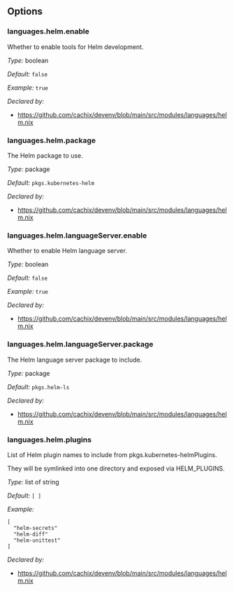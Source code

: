 [comment]: # (Do not edit this file as it is autogenerated. Go to docs/individual-docs if you want to make edits.)
[comment]: # (Please add your documentation above this line)

## Options

### languages\.helm\.enable

Whether to enable tools for Helm development\.



*Type:*
boolean



*Default:*
` false `



*Example:*
` true `

*Declared by:*
 - [https://github\.com/cachix/devenv/blob/main/src/modules/languages/helm\.nix](https://github.com/cachix/devenv/blob/main/src/modules/languages/helm.nix)



### languages\.helm\.package



The Helm package to use\.



*Type:*
package



*Default:*
` pkgs.kubernetes-helm `

*Declared by:*
 - [https://github\.com/cachix/devenv/blob/main/src/modules/languages/helm\.nix](https://github.com/cachix/devenv/blob/main/src/modules/languages/helm.nix)



### languages\.helm\.languageServer\.enable



Whether to enable Helm language server\.



*Type:*
boolean



*Default:*
` false `



*Example:*
` true `

*Declared by:*
 - [https://github\.com/cachix/devenv/blob/main/src/modules/languages/helm\.nix](https://github.com/cachix/devenv/blob/main/src/modules/languages/helm.nix)



### languages\.helm\.languageServer\.package



The Helm language server package to include\.



*Type:*
package



*Default:*
` pkgs.helm-ls `

*Declared by:*
 - [https://github\.com/cachix/devenv/blob/main/src/modules/languages/helm\.nix](https://github.com/cachix/devenv/blob/main/src/modules/languages/helm.nix)



### languages\.helm\.plugins



List of Helm plugin names to include from pkgs\.kubernetes-helmPlugins\.

They will be symlinked into one directory and exposed via HELM_PLUGINS\.



*Type:*
list of string



*Default:*
` [ ] `



*Example:*

```
[
  "helm-secrets"
  "helm-diff"
  "helm-unittest"
]
```

*Declared by:*
 - [https://github\.com/cachix/devenv/blob/main/src/modules/languages/helm\.nix](https://github.com/cachix/devenv/blob/main/src/modules/languages/helm.nix)

